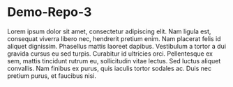 Demo-Repo-3
===========

Lorem ipsum dolor sit amet, consectetur adipiscing elit. Nam ligula est, consequat viverra libero nec, hendrerit pretium enim. Nam placerat felis id aliquet dignissim. Phasellus mattis laoreet dapibus. Vestibulum a tortor a dui gravida cursus eu sed turpis. Curabitur id ultricies orci. Pellentesque ex sem, mattis tincidunt rutrum eu, sollicitudin vitae lectus. Sed luctus aliquet convallis. Nam finibus ex purus, quis iaculis tortor sodales ac. Duis nec pretium purus, et faucibus nisi.
